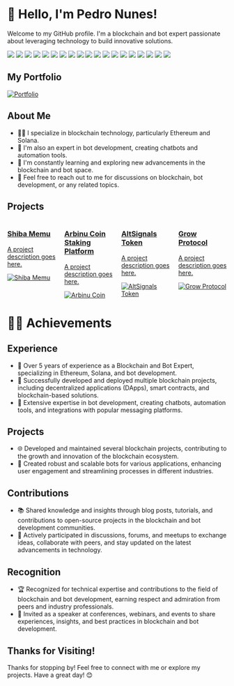 # 👋 Hello, I'm Pedro Nunes!

Welcome to my GitHub profile. I'm a blockchain and bot expert passionate about leveraging technology to build innovative solutions. 

<p>
  <img src="https://img.shields.io/badge/Ethereum-3C3C3D?style=for-the-badge&logo=ethereum&logoColor=white" />
  <img src="https://img.shields.io/badge/Solana-00758F?style=for-the-badge&logo=solana&logoColor=white" />
  <img src="https://img.shields.io/badge/Web3-555555?style=for-the-badge&logo=web3.js&logoColor=white" />
  <img src="https://img.shields.io/badge/Solidity-363636?style=for-the-badge&logo=solidity&logoColor=white" />
  <img src="https://img.shields.io/badge/Bot-4FC08D?style=for-the-badge&logo=bot&logoColor=white" />
  <img src="https://img.shields.io/badge/Ruby-CC342D?style=for-the-badge&logo=ruby&logoColor=white" />
  <img src="https://img.shields.io/badge/Python-3776AB?style=for-the-badge&logo=python&logoColor=white" />
  <img src="https://img.shields.io/badge/HTML5-E34F26?style=for-the-badge&logo=html5&logoColor=white" />
  <img src="https://img.shields.io/badge/CSS3-1572B6?style=for-the-badge&logo=css3&logoColor=white" />
  <img src="https://img.shields.io/badge/JavaScript-323330?style=for-the-badge&logo=javascript&logoColor=F7DF1E" />
  <img src="https://img.shields.io/badge/TypeScript-007ACC?style=for-the-badge&logo=typescript&logoColor=white" />
  <img src="https://img.shields.io/badge/C-00599C?style=for-the-badge&logo=c&logoColor=white" />
  <img src="https://img.shields.io/badge/C%2B%2B-00599C?style=for-the-badge&logo=c%2B%2B&logoColor=white" />
  <img src="https://img.shields.io/badge/C%23-239120?style=for-the-badge&logo=c-sharp&logoColor=white" />
  <img src="https://img.shields.io/badge/Java-ED8B00?style=for-the-badge&logo=java&logoColor=white" />
  <img src="https://img.shields.io/badge/PHP-777BB4?style=for-the-badge&logo=php&logoColor=white" />
  <img src="https://img.shields.io/badge/Swift-FA7343?style=for-the-badge&logo=swift&logoColor=white" />
  <img src="https://img.shields.io/badge/Go-00ADD8?style=for-the-badge&logo=go&logoColor=white" />
  <img src="https://img.shields.io/badge/json-5E5C5C?style=for-the-badge&logo=json&logoColor=white" />
</p>

## My Portfolio
[![Portfolio](https://pedroportfolio.vercel.app/image/screen.png)](https://pedroportfolio.vercel.app)

## About Me

- 👨‍💻 I specialize in blockchain technology, particularly Ethereum and Solana.
- 🤖 I'm also an expert in bot development, creating chatbots and automation tools.
- 🌱 I'm constantly learning and exploring new advancements in the blockchain and bot space.
- 💬 Feel free to reach out to me for discussions on blockchain, bot development, or any related topics.

## Projects

<div style="display: flex; flex-wrap: wrap; gap: 20px;">
    <div style="flex: 1; max-width: 45%;">
        <a href="https://shibamemu.com/" target="_blank">
            <h3>Shiba Memu</h3>
            <p>A project description goes here.</p>
            <img src="https://pedroportfolio.vercel.app/projects/shiba.png" alt="Shiba Memu">
        </a>
    </div>
    <div style="flex: 1; max-width: 45%;">
        <a href="https://stake.arbinucoin.com/" target="_blank">
            <h3>Arbinu Coin Staking Platform</h3>
            <p>A project description goes here.</p>
            <img src="https://pedroportfolio.vercel.app/projects/arbinu.png" alt="Arbinu Coin">
        </a>
    </div>
    <div style="flex: 1; max-width: 45%;">
        <a href="https://token.altsignals.io/" target="_blank">
            <h3>AltSignals Token</h3>
            <p>A project description goes here.</p>
            <img src="https://pedroportfolio.vercel.app/projects/altsignal.png" alt="AltSignals Token">
        </a>
    </div>
    <div style="flex: 1; max-width: 45%;">
        <a href="https://growprotocol.net/" target="_blank">
            <h3>Grow Protocol</h3>
            <p>A project description goes here.</p>
            <img src="https://pedroportfolio.vercel.app/projects/grow.png" alt="Grow Protocol">
        </a>
    </div>
</div>

# 👨‍💼 Achievements

## Experience

- 💼 Over 5 years of experience as a Blockchain and Bot Expert, specializing in Ethereum, Solana, and bot development.
- 🚀 Successfully developed and deployed multiple blockchain projects, including decentralized applications (DApps), smart contracts, and blockchain-based solutions.
- 🤖 Extensive expertise in bot development, creating chatbots, automation tools, and integrations with popular messaging platforms.

## Projects

- 🌐 Developed and maintained several blockchain projects, contributing to the growth and innovation of the blockchain ecosystem.
- 🤖 Created robust and scalable bots for various applications, enhancing user engagement and streamlining processes in different industries.

## Contributions

- 📚 Shared knowledge and insights through blog posts, tutorials, and contributions to open-source projects in the blockchain and bot development communities.
- 🌟 Actively participated in discussions, forums, and meetups to exchange ideas, collaborate with peers, and stay updated on the latest advancements in technology.

## Recognition

- 🏆 Recognized for technical expertise and contributions to the field of blockchain and bot development, earning respect and admiration from peers and industry professionals.
- 🎤 Invited as a speaker at conferences, webinars, and events to share experiences, insights, and best practices in blockchain and bot development.

## Thanks for Visiting!

Thanks for stopping by! Feel free to connect with me or explore my projects. Have a great day! 😊
